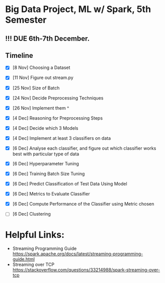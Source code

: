 # Big Data Project, ML w/ Spark, 5th Semester

## !!! DUE 6th-7th December.

## Timeline
- [x] [8 Nov] Choosing a Dataset
- [x] [11 Nov] Figure out stream.py
- [x] [25 Nov] Size of Batch
- [x] [24 Nov] Decide Preprocessing Techniques
- [x] [26 Nov] Implement them ^
- [x] [4 Dec] Reasoning for Preprocessing Steps
- [x] [4 Dec] Decide which 3 Models
- [x] [4 Dec] Implement at least 3 classifiers on data
- [x] [6 Dec] Analyse each classifier, and figure out which classifier works best with particular type of data
- [x] [6 Dec] Hyperparameter Tuning
- [x] [6 Dec] Training Batch Size Tuning
- [x] [6 Dec] Predict Classification of Test Data Using Model
- [x] [6 Dec] Metrics to Evaluate Classifier
- [x] [6 Dec] Compute Performance of the Classifier using Metric chosen
- [ ] [6 Dec] Clustering


# Helpful Links:
- Streaming Programming Guide https://spark.apache.org/docs/latest/streaming-programming-guide.html
- Streaming over TCP https://stackoverflow.com/questions/33214988/spark-streaming-over-tcp
